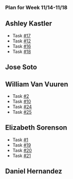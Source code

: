 ### Plan for Week 11/14-11/18

## Ashley Kastler 
*   Task [#17](https://github.com/willvanvuuren/card-crusade/issues/17)
*   Task [#12](https://github.com/willvanvuuren/card-crusade/issues/12)
*   Task [#16](https://github.com/willvanvuuren/card-crusade/issues/16)
*   Task [#18](https://github.com/willvanvuuren/card-crusade/issues/18)

## Jose Soto

## William Van Vuuren
*   Task [#2](https://github.com/willvanvuuren/card-crusade/issues/2)
*   Task [#10](https://github.com/willvanvuuren/card-crusade/issues/10)
*   Task [#24](https://github.com/willvanvuuren/card-crusade/issues/24)
*   Task [#25](https://github.com/willvanvuuren/card-crusade/issues/25)

## Elizabeth Sorenson
*   Task [#1](https://github.com/willvanvuuren/card-crusade/issues/1)
*   Task [#19](https://github.com/willvanvuuren/card-crusade/issues/19)
*   Task [#20](https://github.com/willvanvuuren/card-crusade/issues/20)
*   Task [#21](https://github.com/willvanvuuren/card-crusade/issues/21) 

## Daniel Hernandez
